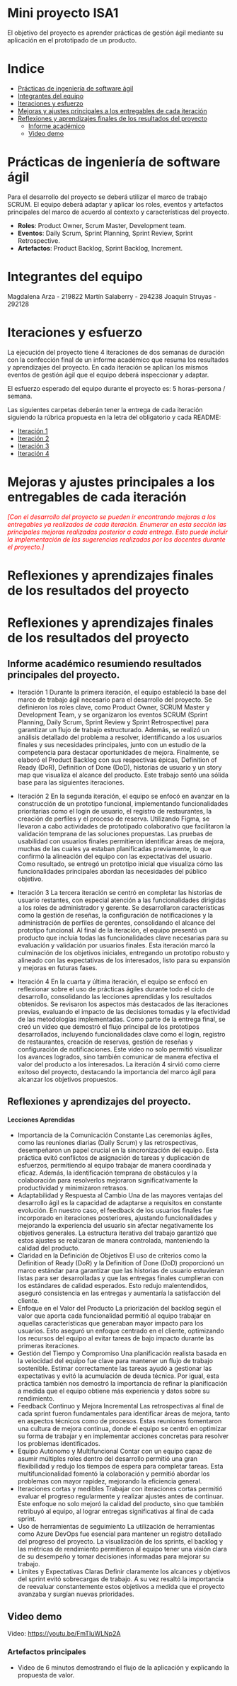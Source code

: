# Mini proyecto ISA1

El objetivo del proyecto es aprender prácticas de gestión ágil mediante su aplicación en el prototipado de un producto.

# Indice

- [Prácticas de ingeniería de software ágil](#prácticas-de-ingeniería-de-software-ágil)
- [Integrantes del equipo](#integrantes-del-equipo)
- [Iteraciones y esfuerzo](#iteraciones-y-esfuerzo)
- [Mejoras y ajustes principales a los entregables de cada iteración](#mejoras-y-ajustes-principales-a-los-entregables-de-cada-iteración)
- [Reflexiones y aprendizajes finales de los resultados del proyecto](#reflexiones-y-aprendizajes-finales-de-los-resultados-del-proyecto)
  - [Informe académico](#informe-académico)
  - [Video demo](#video-demo)

# Prácticas de ingeniería de software ágil

Para el desarrollo del proyecto se deberá utilizar el marco de trabajo SCRUM. El equipo deberá adaptar y aplicar los roles, eventos y artefactos principales del marco de acuerdo al contexto y características del proyecto.

- **Roles**: Product Owner, Scrum Master, Development team.
- **Eventos**: Daily Scrum, Sprint Planning, Sprint Review, Sprint Retrospective.
- **Artefactos**: Product Backlog, Sprint Backlog, Increment.

# Integrantes del equipo

Magdalena Arza - 219822
Martín Salaberry - 294238
Joaquín Struyas - 292128

# Iteraciones y esfuerzo

La ejecución del proyecto tiene 4 iteraciones de dos semanas de duración con la confección final de un informe académico que resuma los resultados y aprendizajes del proyecto. En cada iteración se aplican los mismos eventos de gestión ágil que el equipo deberá inspeccionar y adaptar.

El esfuerzo esperado del equipo durante el proyecto es: 5 horas-persona / semana.

Las siguientes carpetas deberán tener la entrega de cada iteración siguiendo la rúbrica propuesta en la letra del obligatorio y cada README:

- [Iteración 1](./iteración-1/README.md)
- [Iteración 2](./iteración-2/README.md)
- [Iteración 3](./iteración-3/README.md)
- [Iteración 4](./iteración-4/README.md)

# Mejoras y ajustes principales a los entregables de cada iteración

_<span style="color:red">[Con el desarrollo del proyecto se pueden ir encontrando mejoras a los entregables ya realizados de cada iteración. Enumerar en esta sección las principales mejoras realizadas posterior a cada entrega. Esto puede incluir la implementación de las sugerencias realizadas por los docentes durante el proyecto.]_

# Reflexiones y aprendizajes finales de los resultados del proyecto

# Reflexiones y aprendizajes finales de los resultados del proyecto

## Informe académico resumiendo resultados principales del proyecto.

- Iteración 1
Durante la primera iteración, el equipo estableció la base del marco de trabajo ágil necesario para el desarrollo del proyecto. Se definieron los roles clave, como Product Owner, SCRUM Master y Development Team, y se organizaron los eventos SCRUM (Sprint Planning, Daily Scrum, Sprint Review y Sprint Retrospective) para garantizar un flujo de trabajo estructurado. Además, se realizó un análisis detallado del problema a resolver, identificando a los usuarios finales y sus necesidades principales, junto con un estudio de la competencia para destacar oportunidades de mejora. Finalmente, se elaboró el Product Backlog con sus respectivas épicas, Definition of Ready (DoR), Definition of Done (DoD), historias de usuario y un story map que visualiza el alcance del producto. Este trabajo sentó una sólida base para las siguientes iteraciones.

- Iteración 2
En la segunda iteración, el equipo se enfocó en avanzar en la construcción de un prototipo funcional, implementando funcionalidades prioritarias como el login de usuario, el registro de restaurantes, la creación de perfiles y el proceso de reserva. Utilizando Figma, se llevaron a cabo actividades de prototipado colaborativo que facilitaron la validación temprana de las soluciones propuestas. Las pruebas de usabilidad con usuarios finales permitieron identificar áreas de mejora, muchas de las cuales ya estaban planificadas previamente, lo que confirmó la alineación del equipo con las expectativas del usuario. Como resultado, se entregó un prototipo inicial que visualiza cómo las funcionalidades principales abordan las necesidades del público objetivo.

- Iteración 3
  La tercera iteración se centró en completar las historias de usuario restantes, con especial atención a las funcionalidades dirigidas a los roles de administrador y gerente. Se desarrollaron características como la gestión de reseñas, la configuración de notificaciones y la administración de perfiles de gerentes, consolidando el alcance del prototipo funcional. Al final de la iteración, el equipo presentó un producto que incluía todas las funcionalidades clave necesarias para su evaluación y validación por usuarios finales. Esta iteración marcó la culminación de los objetivos iniciales, entregando un prototipo robusto y alineado con las expectativas de los interesados, listo para su expansión y mejoras en futuras fases.

- Iteración 4
  En la cuarta y última iteración, el equipo se enfocó en reflexionar sobre el uso de prácticas ágiles durante todo el ciclo de desarrollo, consolidando las lecciones aprendidas y los resultados obtenidos. Se revisaron los aspectos más destacados de las iteraciones previas, evaluando el impacto de las decisiones tomadas y la efectividad de las metodologías implementadas. Como parte de la entrega final, se creó un video que demostró el flujo principal de los prototipos desarrollados, incluyendo funcionalidades clave como el login, registro de restaurantes, creación de reservas, gestión de reseñas y configuración de notificaciones. Este video no solo permitió visualizar los avances logrados, sino también comunicar de manera efectiva el valor del producto a los interesados. La iteración 4 sirvió como cierre exitoso del proyecto, destacando la importancia del marco ágil para alcanzar los objetivos propuestos.

## Reflexiones y aprendizajes del proyecto.

#### Lecciones Aprendidas

- Importancia de la Comunicación Constante
  Las ceremonias ágiles, como las reuniones diarias (Daily Scrum) y las retrospectivas, desempeñaron un papel crucial en la sincronización del equipo. Esta práctica evitó conflictos de asignación de tareas y duplicación de esfuerzos, permitiendo al equipo trabajar de manera coordinada y eficaz. Además, la identificación temprana de obstáculos y la colaboración para resolverlos mejoraron significativamente la productividad y minimizaron retrasos.
- Adaptabilidad y Respuesta al Cambio
  Una de las mayores ventajas del desarrollo ágil es la capacidad de adaptarse a requisitos en constante evolución. En nuestro caso, el feedback de los usuarios finales fue incorporado en iteraciones posteriores, ajustando funcionalidades y mejorando la experiencia del usuario sin afectar negativamente los objetivos generales. La estructura iterativa del trabajo garantizó que estos ajustes se realizaran de manera controlada, manteniendo la calidad del producto.
- Claridad en la Definición de Objetivos
  El uso de criterios como la Definition of Ready (DoR) y la Definition of Done (DoD) proporcionó un marco estándar para garantizar que las historias de usuario estuvieran listas para ser desarrolladas y que las entregas finales cumplieran con los estándares de calidad esperados. Esto redujo malentendidos, aseguró consistencia en las entregas y aumentaría la satisfacción del cliente.
- Enfoque en el Valor del Producto
  La priorización del backlog según el valor que aporta cada funcionalidad permitió al equipo trabajar en aquellas características que generaban mayor impacto para los usuarios. Esto aseguró un enfoque centrado en el cliente, optimizando los recursos del equipo al evitar tareas de bajo impacto durante las primeras iteraciones.
- Gestión del Tiempo y Compromiso
  Una planificación realista basada en la velocidad del equipo fue clave para mantener un flujo de trabajo sostenible. Estimar correctamente las tareas ayudó a gestionar las expectativas y evitó la acumulación de deuda técnica. Por igual, esta práctica también nos demostró la importancia de refinar la planificación a medida que el equipo obtiene más experiencia y datos sobre su rendimiento.
- Feedback Continuo y Mejora Incremental
  Las retrospectivas al final de cada sprint fueron fundamentales para identificar áreas de mejora, tanto en aspectos técnicos como de procesos. Estas reuniones fomentaron una cultura de mejora continua, donde el equipo se centró en optimizar su forma de trabajar y en implementar acciones concretas para resolver los problemas identificados.
- Equipo Autónomo y Multifuncional
  Contar con un equipo capaz de asumir múltiples roles dentro del desarrollo permitió una gran flexibilidad y redujo los tiempos de espera para completar tareas. Esta multifuncionalidad fomentó la colaboración y permitió abordar los problemas con mayor rapidez, mejorando la eficiencia general.
- Iteraciones cortas y medibles
  Trabajar con iteraciones cortas permitió evaluar el progreso regularmente y realizar ajustes antes de continuar. Este enfoque no solo mejoró la calidad del producto, sino que también retribuyó al equipo, al lograr entregas significativas al final de cada sprint.
- Uso de herramientas de seguimiento
  La utilización de herramientas como Azure DevOps fue esencial para mantener un registro detallado del progreso del proyecto. La visualización de los sprints, el backlog y las métricas de rendimiento permitieron al equipo tener una visión clara de su desempeño y tomar decisiones informadas para mejorar su trabajo.
- Límites y Expectativas Claras
  Definir claramente los alcances y objetivos del sprint evitó sobrecargas de trabajo. A su vez resaltó la importancia de reevaluar constantemente estos objetivos a medida que el proyecto avanzaba y surgían nuevas prioridades.

## Video demo

Video: https://youtu.be/FmTIuWLNp2A

### Artefactos principales

- Video de 6 minutos demostrando el flujo de la aplicación y explicando la propuesta de valor.
